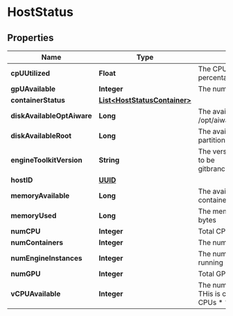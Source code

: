 

# HostStatus

## Properties

Name | Type | Description | Notes
------------ | ------------- | ------------- | -------------
**cpUUtilized** | **Float** | The CPU of the container as a percentage from 0-100 |  [optional]
**gpUAvailable** | **Integer** | The number of GPU available |  [optional]
**containerStatus** | [**List&lt;HostStatusContainer&gt;**](HostStatusContainer.md) |  |  [optional]
**diskAvailableOptAiware** | **Long** | The available bytes in the /opt/aiware partition |  [optional]
**diskAvailableRoot** | **Long** | The available bytes in the root partition |  [optional]
**engineToolkitVersion** | **String** | The version of engine toolkit format to be gitbranch:gitcommit:epochBuildDate |  [optional]
**hostID** | [**UUID**](UUID.md) |  |  [optional]
**memoryAvailable** | **Long** | The available memory to the container in bytes |  [optional]
**memoryUsed** | **Long** | The memory used by container in bytes |  [optional]
**numCPU** | **Integer** | Total CPU |  [optional]
**numContainers** | **Integer** | The number of containers running |  [optional]
**numEngineInstances** | **Integer** | The number of engine instances running |  [optional]
**numGPU** | **Integer** | Total GPU |  [optional]
**vCPUAvailable** | **Integer** | The number of vCPUs available.  THis is calculated by Number of CPUs * % available * 1024 |  [optional]



